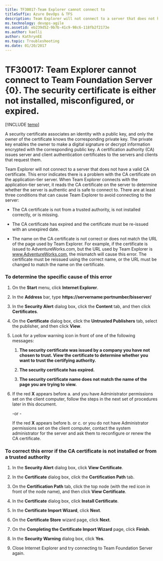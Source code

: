 ```yaml
---
title: TF30017-Team Explorer cannot connect to 
titleSuffix: Azure DevOps & TFS
description: Team Explorer will not connect to a server that does not have a valid CA certificate.
ms.technology: devops-agile
ms.assetid: eb239d52-9b7b-41c9-98c6-118fb2f2173e
ms.author: kaelli
author: KathrynEE
ms.topic: Troubleshooting
ms.date: 01/20/2017
---
```


# TF30017: Team Explorer cannot connect to Team Foundation Server {0}. The security certificate is either not installed, misconfigured, or expired.

[!INCLUDE [temp](../../includes/version-vsts-tfs-all-versions.md)]

A security certificate associates an identity with a public key, and only the owner of the certificate knows the corresponding private key. The private key enables the owner to make a digital signature or decrypt information encrypted with the corresponding public key. A certification authority (CA) issues server and client authentication certificates to the servers and clients that request them.

Team Explorer will not connect to a server that does not have a valid CA certificate. This error indicates there is a problem with the CA certificate on the application-tier server. When Team Explorer connects with the application-tier server, it reads the CA certificate on the server to determine whether the server is authentic and is safe to connect to. There are at least three conditions that can cause Team Explorer to avoid connecting to the server:

- The CA certificate is not from a trusted authority, is not installed correctly, or is missing.

- The CA certificate has expired and the certificate must be re-issued with an unexpired date.

- The name on the CA certificate is not correct or does not match the URL of the page used by Team Explorer. For example, if the certificate is issued to AdventureWorks.com, but the URL used by Team Explorer is www.AdventureWorks.com, the mismatch will cause this error. The certificate must be reissued using the correct name, or the URL must be changed to match the name on the certificate.

### To determine the specific cause of this error

1.  On the **Start** menu, click **Internet Explorer**.

2.  In the **Address** bar, type <strong>https://servername:portnumber/bisserver/</strong>

3.  In the **Security Alert** dialog box, click the **Content** tab, and then click **Certificates**.

4.  On the **Certificate** dialog box, click the **Untrusted Publishers** tab, select the publisher, and then click **View**.

5.  Look for a yellow warning icon in front of one of the following messages:

    1.  **The security certificate was issued by a company you have not chosen to trust. View the certificate to determine whether you want to trust the certifying authority.**

    2.  **The security certificate has expired.**

    3.  **The security certificate name does not match the name of the page you are trying to view.**

6.  If the red **X** appears before a. and you have Administrator permissions set on the client computer, follow the steps in the next set of procedures later in this document.

    -or -

    If the red **X** appears before b. or c. or you do not have Administrator permissions set on the client computer, contact the system administrator for the server and ask them to reconfigure or renew the CA certificate.

### To correct this error if the CA certificate is not installed or from a trusted authority

1.  In the **Security Alert** dialog box, click **View Certificate**.

2.  In the **Certificate** dialog box, click the **Certification Path** tab.

3.  On the **Certification Path** tab, click the top node (with the red icon in front of the node name), and then click **View Certificate**.

4.  In the **Certificate** dialog box, click **Install Certificate**.

5.  In the **Certificate Import Wizard**, click **Next**.

6.  On the **Certificate Store** wizard page, click **Next**.

7.  On the **Completing the Certificate Import Wizard** page, click **Finish**.

8.  In the **Security Warning** dialog box, click **Yes**.

9.  Close Internet Explorer and try connecting to Team Foundation Server again.
